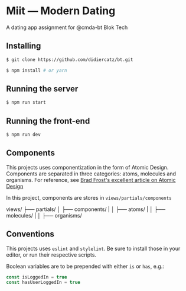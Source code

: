 # Miit — Modern Dating

A dating app assignment for @cmda-bt Blok Tech

## Installing

```bash
$ git clone https://github.com/didiercatz/bt.git
```

```bash
$ npm install # or yarn
```

## Running the server

```bash
$ npm run start
```

## Running the front-end

```bash
$ npm run dev
```

## Components

This projects uses componentization in the form of Atomic Design. Components are separated in three categories: atoms, molecules and organisms. For reference, see [Brad Frost's excellent article on Atomic Design](https://bradfrost.com/blog/post/atomic-web-design/)

In this project, components are stores in `views/partials/components`

views/
├── partials/
│ ├── components/
| │ ├── atoms/
| │ ├── molecules/
| │ ├── organisms/

## Conventions

This projects uses `eslint` and `stylelint`. Be sure to install those in your editor, or run their respective scripts.

Boolean variables are to be prepended with either `is` or `has`, e.g.:

```js
const isLoggedIn = true
const hasUserLoggedIn = true
```
